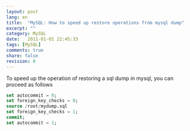 ```yaml
---
layout: post
lang: en
title:  "MySQL: How to speed up restore operations from mysql dump"
excerpt: ""
category: MySQL
date:   2011-01-01 22:45:33
tags: [MySQL]
comments: true
share: false
revision: 0
---
```


To speed up the operation of restoring a sql dump in mysql, you can proceed as follows

```sql
set autocommit = 0;
set foreign_key_checks = 0;
source /root/mydump.sql
set foreign_key_checks = 1;
commit;
set autocommit = 1;
```
